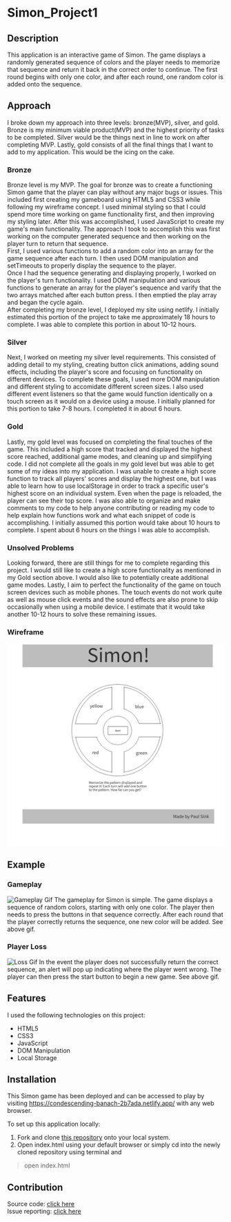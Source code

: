 # Simon_Project1

## Description
This application is an interactive game of Simon. The game displays a randomly generated sequence of colors and the player needs to memorize that sequence and return it back in the correct order to continue. The first round begins with only one color, and after each round, one random color is added onto the sequence. 

## Approach

I broke down my approach into three levels: bronze(MVP), silver, and gold. Bronze is my minimum viable product(MVP) and the highest priority of tasks to be completed. Silver would be the things next in line to work on after completing MVP. Lastly, gold consists of all the final things that I want to add to my application. This would be the icing on the cake.

### Bronze

Bronze level is my MVP. The goal for bronze was to create a functioning Simon game that the player can play without any major bugs or issues. This included first creating my gameboard using HTML5 and CSS3 while following my wireframe concept. I used minimal styling so that I could spend more time working on game functionality first, and then improving my styling later. After this was accomplished, I used JavaScript to create my game's main functionality. The approach I took to accomplish this was first working on the computer generated sequence and then working on the player turn to return that sequence.  
First, I used various functions to add a random color into an array for the game sequence after each turn. I then used DOM manipulation and setTimeouts to properly display the sequence to the player.  
Once I had the sequence generating and displaying properly, I worked on the player's turn functionality. I used DOM manipulation and various functions to generate an array for the player's sequence and varify that the two arrays matched after each button press. I then emptied the play array and began the cycle again.  
After completing my bronze level, I deployed my site using netlify.
I initially estimated this portion of the project to take me approximately 18 hours to complete. I was able to complete this portion in about 10-12 hours.

### Silver

Next, I worked on meeting my silver level requirements. This consisted of adding detail to my styling, creating button click animations, adding sound effects, including the player's score and focusing on functionality on different devices. To complete these goals, I used more DOM manipulation and different styling to accomidate different screen sizes. I also used different event listeners so that the game would function identically on a touch screen as it would on a device using a mouse. I initially planned for this portion to take 7-8 hours. I completed it in about 6 hours.

### Gold

Lastly, my gold level was focused on completing the final touches of the game. This included a high score that tracked and displayed the highest score reached, additional game modes, and cleaning up and simplifying code. I did not complete all the goals in my gold level but was able to get some of my ideas into my application. I was unable to create a high score function to track all players' scores and display the highest one, but I was able to learn how to use localStorage in order to track a specific user's highest score on an individual system. Even when the page is reloaded, the player can see their top score. I was also able to organize and make comments to my code to help anyone contributing or reading my code to help explain how functions work and what each snippet of code is accomplishing. I initially assumed this portion would take about 10 hours to complete. I spent about 6 hours on the things I was able to accomplish.

### Unsolved Problems

Looking forward, there are still things for me to complete regarding this project. I would still like to create a high score functionality as mentioned in my Gold section above. I would also like to potentially create additional game modes. Lastly, I aim to perfect the functionality of the game on touch screen devices such as mobile phones. The touch events do not work quite as well as mouse click events and the sound effects are also prone to skip occasionally when using a mobile device. I estimate that it would take another 10-12 hours to solve these remaining issues.

### Wireframe

![Wireframe Picture](Wireframe.png)

## Example

### Gameplay

![Gameplay Gif](SimonGamePlay.gif)
The gameplay for Simon is simple. The game displays a sequence of random colors, starting with only one color. The player then needs to press the buttons in that sequence correctly. After each round that the player correctly returns the sequence, one new color will be added. See above gif.

### Player Loss

![Loss Gif](SimonGamePlayLose.gif)
In the event the player does not successfully return the correct sequence, an alert will pop up indicating where the player went wrong. The player can then press the start button to begin a new game. See above gif.

## Features

I used the following technologies on this project:

* HTML5
* CSS3
* JavaScript
* DOM Manipulation
* Local Storage

## Installation

This Simon game has been deployed and can be accessed to play by visiting https://condescending-banach-2b7ada.netlify.app/ with any web browser.

To set up this application locally:

1. Fork and clone [this repository](https://github.com/PaulDSink/Simon_Project1) onto your local system.
2. Open index.html using your default browser or simply cd into the newly cloned repository using terminal and
>open index.html

## Contribution

Source code: [click here](git@github.com:PaulDSink/Simon_Project1.git)  
Issue reporting: [click here](git@github.com:PaulDSink/Simon_Project1.git/issues)